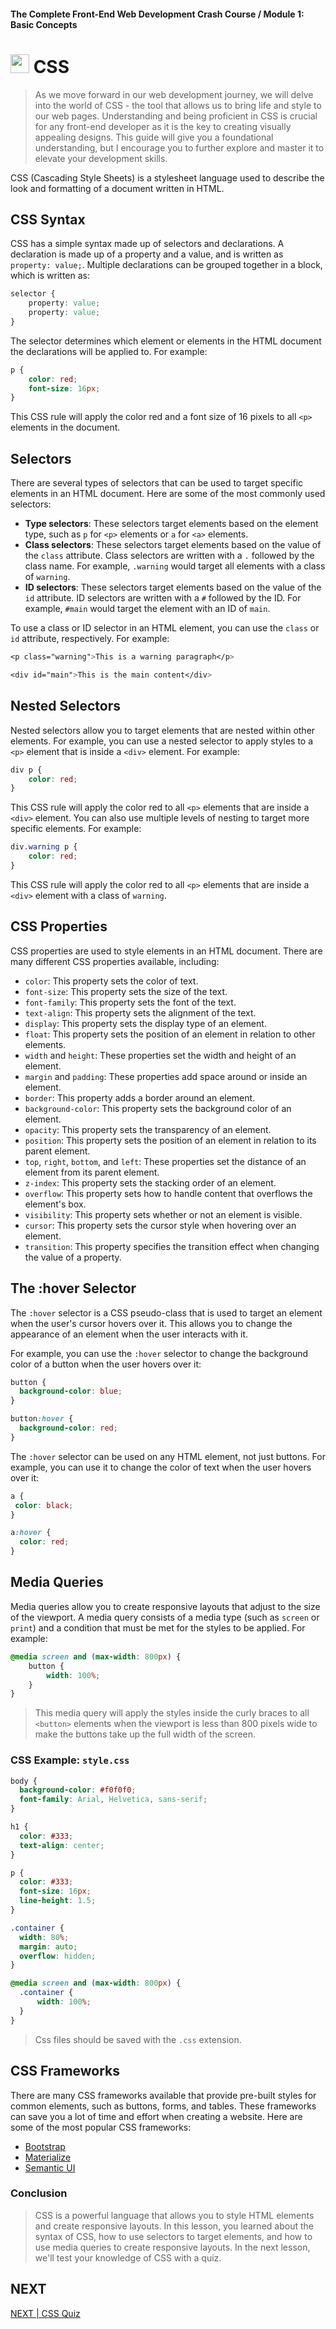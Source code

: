 #### The Complete Front-End Web Development Crash Course / Module 1: Basic Concepts

# <img src="../imgs/css3-icon.jpeg" width="30"/> CSS
> As we move forward in our web development journey,
> we will delve into the world of CSS - the tool that allows us to bring life and style to our web pages.
> Understanding and being proficient in CSS is crucial for any front-end developer as it is the key to creating visually appealing designs.
> This guide will give you a foundational understanding, but I encourage you to further explore and master it to elevate your development skills.

CSS (Cascading Style Sheets) is a stylesheet language used to describe the look and formatting of a document written in HTML.

## CSS Syntax

CSS has a simple syntax made up of selectors and declarations. A declaration is made up of a property and a value, and is written as `property: value;`. Multiple declarations can be grouped together in a block, which is written as:

```css
selector {
    property: value;
    property: value;
}
```

The selector determines which element or elements in the HTML document the declarations will be applied to. For example:

```css
p {
    color: red;
    font-size: 16px;
}
```

This CSS rule will apply the color red and a font size of 16 pixels to all `<p>` elements in the document.

## Selectors

There are several types of selectors that can be used to target specific elements in an HTML document. Here are some of the most commonly used selectors:

- **Type selectors**: These selectors target elements based on the element type, such as `p` for `<p>` elements or `a` for `<a>` elements.
- **Class selectors**: These selectors target elements based on the value of the `class` attribute. Class selectors are written with a `.` followed by the class name. For example, `.warning` would target all elements with a class of `warning`.
- **ID selectors**: These selectors target elements based on the value of the `id` attribute. ID selectors are written with a `#` followed by the ID. For example, `#main` would target the element with an ID of `main`.

To use a class or ID selector in an HTML element, you can use the `class` or `id` attribute, respectively. For example:

```css
<p class="warning">This is a warning paragraph</p>

<div id="main">This is the main content</div>
```
## Nested Selectors

Nested selectors allow you to target elements that are nested within other elements. For example, you can use a nested selector to apply styles to a `<p>` element that is inside a `<div>` element. For example:

```css
div p {
    color: red;
}
```

This CSS rule will apply the color red to all `<p>` elements that are inside a `<div>` element. You can also use multiple levels of nesting to target more specific elements. For example:

```css
div.warning p {
    color: red;
}
```

This CSS rule will apply the color red to all `<p>` elements that are inside a `<div>` element with a class of `warning`.



## CSS Properties

CSS properties are used to style elements in an HTML document. There are many different CSS properties available, including:

- `color`: This property sets the color of text.
- `font-size`: This property sets the size of the text.
- `font-family`: This property sets the font of the text.
- `text-align`: This property sets the alignment of the text.
- `display`: This property sets the display type of an element.
- `float`: This property sets the position of an element in relation to other elements.
- `width` and `height`: These properties set the width and height of an element.
- `margin` and `padding`: These properties add space around or inside an element.
- `border`: This property adds a border around an element.
- `background-color`: This property sets the background color of an element.
- `opacity`: This property sets the transparency of an element.
- `position`: This property sets the position of an element in relation to its parent element.
- `top`, `right`, `bottom`, and `left`: These properties set the distance of an element from its parent element.
- `z-index`: This property sets the stacking order of an element.
- `overflow`: This property sets how to handle content that overflows the element's box.
- `visibility`: This property sets whether or not an element is visible.
- `cursor`: This property sets the cursor style when hovering over an element.
- `transition`: This property specifies the transition effect when changing the value of a property.

## The :hover Selector
The `:hover` selector is a CSS pseudo-class that is used to target an element when the user's cursor hovers over it. This allows you to change the appearance of an element when the user interacts with it.

For example, you can use the `:hover` selector to change the background color of a button when the user hovers over it:

```css
button {
  background-color: blue;
}

button:hover {
  background-color: red;
}
```

The `:hover` selector can be used on any HTML element, not just buttons. For example, you can use it to change the color of text when the user hovers over it:

```css
a {
 color: black;
}

a:hover {
  color: red;
}
```

## Media Queries

Media queries allow you to create responsive layouts that adjust to the size of the viewport. A media query consists of a media type (such as `screen` or `print`) and a condition that must be met for the styles to be applied. For example:

```css
@media screen and (max-width: 800px) {
    button {
        width: 100%;
    }
}
```
> This media query will apply the styles inside the curly braces to all `<button>` elements when the viewport is less than 800 pixels wide to make the buttons take up the full width of the screen.

### CSS Example: `style.css`
```css
body {
  background-color: #f0f0f0;
  font-family: Arial, Helvetica, sans-serif;
}

h1 {
  color: #333;
  text-align: center;
}

p {
  color: #333;
  font-size: 16px;
  line-height: 1.5;
}

.container {
  width: 80%;
  margin: auto;
  overflow: hidden;
}

@media screen and (max-width: 800px) {
  .container {
      width: 100%;
  }
}
```
> Css files should be saved with the `.css` extension.

## CSS Frameworks
There are many CSS frameworks available that provide pre-built styles for common elements, such as buttons, forms, and tables. These frameworks can save you a lot of time and effort when creating a website. Here are some of the most popular CSS frameworks:
- [Bootstrap](https://getbootstrap.com/)
- [Materialize](https://materializecss.com/)
- [Semantic UI](https://semantic-ui.com/)

### Conclusion
> CSS is a powerful language that allows you to style HTML elements and create responsive layouts. In this lesson, you learned about the syntax of CSS, how to use selectors to target elements, and how to use media queries to create responsive layouts.
> In the next lesson, we'll test your knowledge of CSS with a quiz.

## NEXT
[NEXT | CSS Quiz](css_quiz.md)